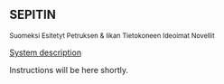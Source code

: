 ## SEPITIN
<sup>Suomeksi Esitetyt Petruksen & Iikan Tietokoneen Ideoimat Novellit</sup>

[System description](https://github.com/fergusq/sepitin/blob/master/sepitin-final-system-description.md)

Instructions will be here shortly.
